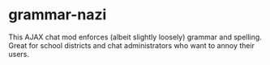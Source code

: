 grammar-nazi
============
This AJAX chat mod enforces (albeit slightly loosely) grammar and spelling. Great for school districts and chat administrators who want to annoy their users.
